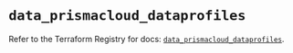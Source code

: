 # `data_prismacloud_dataprofiles`

Refer to the Terraform Registry for docs: [`data_prismacloud_dataprofiles`](https://registry.terraform.io/providers/paloaltonetworks/prismacloud/1.7.0/docs/data-sources/dataprofiles).
